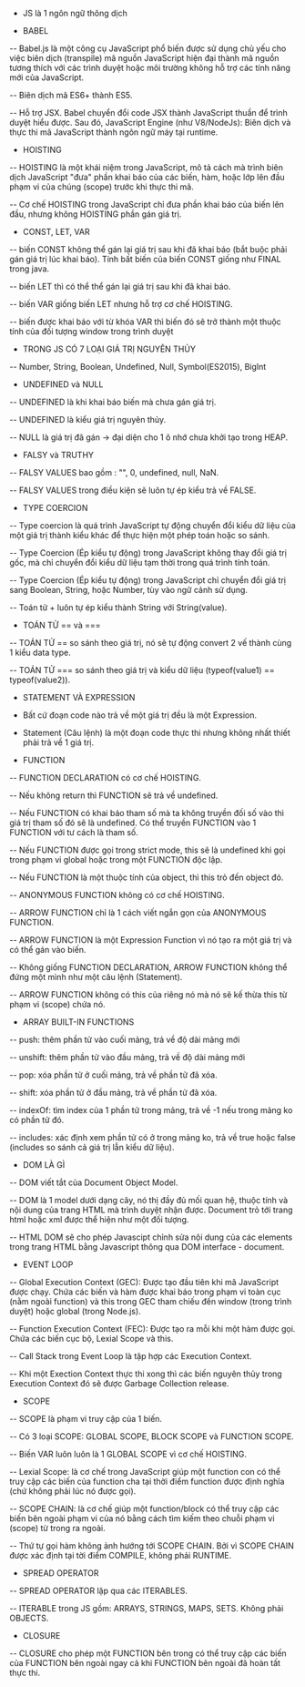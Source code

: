 - JS là 1 ngôn ngữ thông dịch

- BABEL

-- Babel.js là một công cụ JavaScript phổ biến được sử dụng chủ yếu cho việc
biên dịch (transpile) mã nguồn JavaScript hiện đại thành mã nguồn tương thích
với các trình duyệt hoặc môi trường không hỗ trợ các tính năng mới của JavaScript.

-- Biên dịch mã ES6+ thành ES5.

-- Hỗ trợ JSX. Babel chuyển đổi code JSX thành JavaScript thuần để trình
duyệt hiểu được. Sau đó, JavaScript Engine (như V8/NodeJs): Biên dịch và
thực thi mã JavaScript thành ngôn ngữ máy tại runtime.

- HOISTING

-- HOISTING là một khái niệm trong JavaScript, mô tả cách mà trình biên dịch
JavaScript "đưa" phần khai báo của các biến, hàm, hoặc lớp lên đầu phạm vi
của chúng (scope) trước khi thực thi mã.

-- Cơ chế HOISTING trong JavaScript chỉ đưa phần khai báo của biến lên đầu,
nhưng không HOISTING phần gán giá trị.

- CONST, LET, VAR

-- biến CONST không thể gán lại giá trị sau khi đã khai báo (bắt buộc phải gán giá trị
lúc khai báo). Tính bất biến của biến CONST giống như FINAL trong java.

-- biến LET thì có thể thể gán lại giá trị sau khi đã khai báo.

-- biến VAR giống biến LET nhưng hỗ trợ cơ chế HOISTING.

-- biến được khai báo với từ khóa VAR thì biến đó sẽ trở thành một thuộc tính của đối
tượng window trong trình duyệt

- TRONG JS CÓ 7 LOẠI GIÁ TRỊ NGUYÊN THỦY

-- Number, String, Boolean, Undefined, Null, Symbol(ES2015), BigInt

- UNDEFINED và NULL

-- UNDEFINED là khi khai báo biến mà chưa gán giá trị.

-- UNDEFINED là kiểu giá trị nguyên thủy.

-- NULL là giá trị đã gán -> đại diện cho 1 ô nhớ chưa khởi tạo trong HEAP.

- FALSY và TRUTHY

-- FALSY VALUES bao gồm : "", 0, undefined, null, NaN.

-- FALSY VALUES trong điều kiện sẽ luôn tự ép kiểu trả về FALSE.

- TYPE COERCION

-- Type coercion là quá trình JavaScript tự động chuyển đổi kiểu dữ liệu của
một giá trị thành kiểu khác để thực hiện một phép toán hoặc so sánh.

-- Type Coercion (Ép kiểu tự động) trong JavaScript không thay đổi giá trị gốc,
mà chỉ chuyển đổi kiểu dữ liệu tạm thời trong quá trình tính toán.

-- Type Coercion (Ép kiểu tự động) trong JavaScript chỉ chuyển đổi giá trị
sang Boolean, String, hoặc Number, tùy vào ngữ cảnh sử dụng.

-- Toán tử + luôn tự ép kiểu thành String với String(value).

- TOÁN TỬ == và ===

-- TOÁN TỬ == so sánh theo giá trị, nó sẽ tự động convert 2 vế thành cùng 1
kiểu data type.

-- TOÁN TỬ === so sánh theo giá trị và kiểu dữ liệu
(typeof(value1) == typeof(value2)).

- STATEMENT VÀ EXPRESSION

- Bất cứ đoạn code nào trả về một giá trị đều là một Expression.

- Statement (Câu lệnh) là một đoạn code thực thi nhưng không nhất thiết
  phải trả về 1 giá trị.

- FUNCTION

-- FUNCTION DECLARATION có cơ chế HOISTING.

-- Nếu không return thì FUNCTION sẽ trả về undefined.

-- Nếu FUNCTION có khai báo tham số mà ta không truyền đối số vào thì giá trị tham số
đó sẽ là undefined. Có thể truyền FUNCTION vào 1 FUNCTION với tư cách là tham số.

-- Nếu FUNCTION được gọi trong strict mode, this sẽ là undefined khi gọi trong phạm vi
global hoặc trong một FUNCTION độc lập.

-- Nếu FUNCTION là một thuộc tính của object, thì this trỏ đến object đó.

-- ANONYMOUS FUNCTION không có cơ chế HOISTING.

-- ARROW FUNCTION chỉ là 1 cách viết ngắn gọn của ANONYMOUS FUNCTION.

-- ARROW FUNCTION là một Expression Function vì nó tạo ra một giá trị và
có thể gán vào biến.

-- Không giống FUNCTION DECLARATION, ARROW FUNCTION không thể đứng một mình
như một câu lệnh (Statement).

-- ARROW FUNCTION không có this của riêng nó mà nó sẽ kế thừa this từ
phạm vi (scope) chứa nó.

- ARRAY BUILT-IN FUNCTIONS

-- push: thêm phần tử vào cuối mảng, trả về độ dài mảng mới

-- unshift: thêm phần tử vào đầu mảng, trả về độ dài mảng mới

-- pop: xóa phần tử ở cuối mảng, trả về phần tử đã xóa.

-- shift: xóa phần tử ở đầu mảng, trả về phần tử đã xóa.

-- indexOf: tìm index của 1 phần tử trong mảng, trả về -1 nếu
trong mảng ko có phần tử đó.

-- includes: xác định xem phần tử có ở trong mảng ko, trả về true
hoặc false (includes so sánh cả giá trị lẫn kiểu dữ liệu).

- DOM LÀ GÌ

-- DOM viết tắt của Document Object Model.

-- DOM là 1 model dưới dạng cây, nó thị đầy đủ mối quan hệ, thuộc tính và nội dung
của trang HTML mà trình duyệt nhận được. Document trỏ tới trang html hoặc xml
được thể hiện như một đối tượng.

-- HTML DOM sẽ cho phép Javascipt chỉnh sửa nội dung của các elements trong trang HTML
bằng Javascript thông qua DOM interface - document.

- EVENT LOOP

-- Global Execution Context (GEC): Được tạo đầu tiên khi mã JavaScript được chạy.
Chứa các biến và hàm được khai báo trong phạm vi toàn cục (nằm ngoài function) và
this trong GEC tham chiếu đến window (trong trình duyệt) hoặc global (trong Node.js).

-- Function Execution Context (FEC): Được tạo ra mỗi khi một hàm được gọi.
Chứa các biến cục bộ, Lexial Scope và this.

-- Call Stack trong Event Loop là tập hợp các Execution Context.

-- Khi một Exection Context thực thi xong thì các biến nguyên thủy trong
Execution Context đó sẽ được Garbage Collection release.

- SCOPE

-- SCOPE là phạm vi truy cập của 1 biến.

-- Có 3 loại SCOPE: GLOBAL SCOPE, BLOCK SCOPE và FUNCTION SCOPE.

-- Biến VAR luôn luôn là 1 GLOBAL SCOPE vì cơ chế HOISTING.

-- Lexial Scope: là cơ chế trong JavaScript giúp một function con có thể truy cập các biến
của function cha tại thời điểm function được định nghĩa (chứ không phải lúc nó được gọi).

-- SCOPE CHAIN: là cơ chế giúp một function/block có thể truy cập các biến bên ngoài phạm vi
của nó bằng cách tìm kiếm theo chuỗi phạm vi (scope) từ trong ra ngoài.

-- Thứ tự gọi hàm không ảnh hướng tới SCOPE CHAIN. Bởi vì SCOPE CHAIN được xác định
tại tời điểm COMPILE, không phải RUNTIME.

- SPREAD OPERATOR

-- SPREAD OPERATOR lặp qua các ITERABLES.

-- ITERABLE trong JS gồm: ARRAYS, STRINGS, MAPS, SETS. Không phải OBJECTS.

- CLOSURE

-- CLOSURE cho phép một FUNCTION bên trong có thể truy cập các biến
của FUNCTION bên ngoài ngay cả khi FUNCTION bên ngoài đã hoàn tất thực thi.
